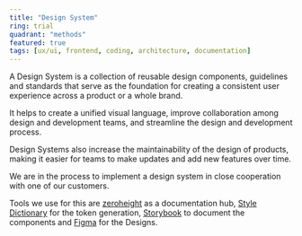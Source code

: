 ```yaml
---
title: "Design System"
ring: trial
quadrant: "methods"
featured: true
tags: [ux/ui, frontend, coding, architecture, documentation]
---
```


A Design System is a collection of reusable design components, 
guidelines and standards that serve as the foundation for creating a consistent user experience across a product or a whole brand. 

It helps to create a unified visual language, improve collaboration among design and development teams, 
and streamline the design and development process. 

Design Systems also increase the maintainability of the design of products, making it easier for teams to make updates and add new features over time. 

We are in the process to implement a design system in close cooperation with one of our customers.

Tools we use for this are [zeroheight](https://zeroheight.com/) as a documentation hub, 
[Style Dictionary](https://amzn.github.io/style-dictionary) for the token generation, 
[Storybook](https://storybook.js.org/) to document the components and [Figma](https://www.figma.com/) for the Designs.
